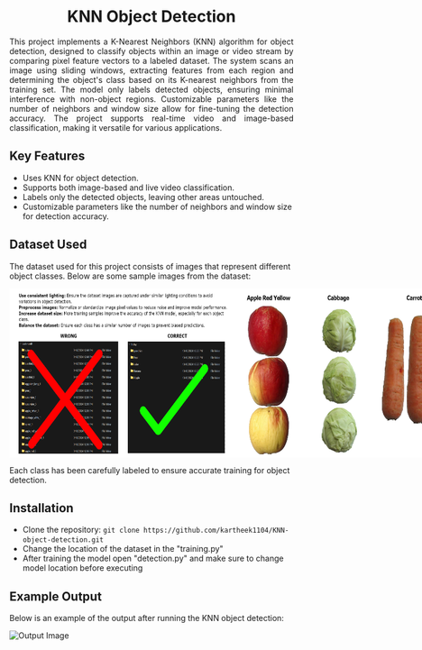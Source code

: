 <h1 align="center">KNN Object Detection</h1>

<p style="text-align: justify;">This project implements a K-Nearest Neighbors (KNN) algorithm for object detection, designed to classify objects within an image or video stream by comparing pixel feature vectors to a labeled dataset. The system scans an image using sliding windows, extracting features from each region and determining the object's class based on its K-nearest neighbors from the training set. The model only labels detected objects, ensuring minimal interference with non-object regions. Customizable parameters like the number of neighbors and window size allow for fine-tuning the detection accuracy. The project supports real-time video and image-based classification, making it versatile for various applications.</p>

<h2>Key Features</h2>
<ul>
  <li>Uses KNN for object detection.</li>
  <li>Supports both image-based and live video classification.</li>
  <li>Labels only the detected objects, leaving other areas untouched.</li>
  <li>Customizable parameters like the number of neighbors and window size for detection accuracy.</li>
</ul>

<h2>Dataset Used</h2>
<p>The dataset used for this project consists of images that represent different object classes. Below are some sample images from the dataset:</p>

<div style="display: flex; justify-content: space-around;">
  <img src="images/Dataset Define.png" alt="Dataset Image 1" width="400" height="300">
  <img src="images/KNN Example Data.png" alt="Dataset Image 2" width="400" height="300">
</div>

<p>Each class has been carefully labeled to ensure accurate training for object detection.</p>

<h2>Installation</h2>
<ul>
  <li>Clone the repository: <code>git clone https://github.com/kartheek1104/KNN-object-detection.git</code></li>
  <li>Change the location of the dataset in the "training.py"</li>
  <li>After training the model open "detection.py" and make sure to change model location before executing</li>
</ul>

<h2>Example Output</h2>
<p>Below is an example of the output after running the KNN object detection:</p>

<img src="output_image.png" alt="Output Image" width="600">
